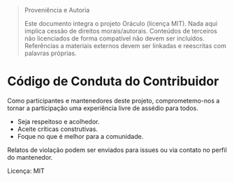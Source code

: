 > Proveniência e Autoria
>
> Este documento integra o projeto Oráculo (licença MIT).
> Nada aqui implica cessão de direitos morais/autorais.
> Conteúdos de terceiros não licenciados de forma compatível não devem ser incluídos.
> Referências a materiais externos devem ser linkadas e reescritas com palavras próprias.


# Código de Conduta do Contribuidor

Como participantes e mantenedores deste projeto, comprometemo-nos a tornar a participação uma experiência livre de assédio para todos.

- Seja respeitoso e acolhedor.
- Aceite críticas construtivas.
- Foque no que é melhor para a comunidade.

Relatos de violação podem ser enviados para issues ou via contato no perfil do mantenedor.

Licença: MIT

